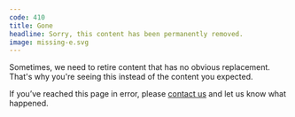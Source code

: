 ```yaml
---
code: 410
title: Gone
headline: Sorry, this content has been permanently removed.
image: missing-e.svg
---
```

Sometimes, we need to retire content that has no obvious replacement.
That's why you're seeing this instead of the content you expected.

If you’ve reached this page in error,
please [contact us](https://www.ted.com/contact)
and let us know what happened.
